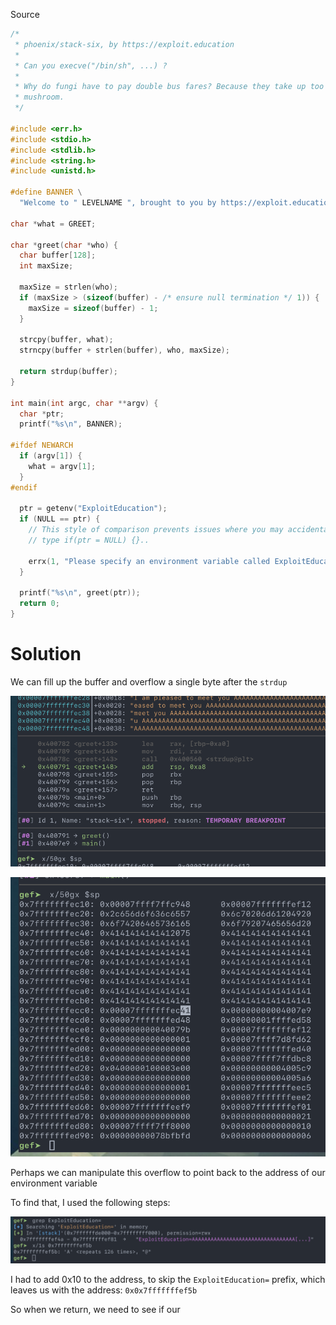 Source

```c
/*
 * phoenix/stack-six, by https://exploit.education
 *
 * Can you execve("/bin/sh", ...) ?
 *
 * Why do fungi have to pay double bus fares? Because they take up too
 * mushroom.
 */

#include <err.h>
#include <stdio.h>
#include <stdlib.h>
#include <string.h>
#include <unistd.h>

#define BANNER \
  "Welcome to " LEVELNAME ", brought to you by https://exploit.education"

char *what = GREET;

char *greet(char *who) {
  char buffer[128];
  int maxSize;

  maxSize = strlen(who);
  if (maxSize > (sizeof(buffer) - /* ensure null termination */ 1)) {
    maxSize = sizeof(buffer) - 1;
  }

  strcpy(buffer, what);
  strncpy(buffer + strlen(buffer), who, maxSize);

  return strdup(buffer);
}

int main(int argc, char **argv) {
  char *ptr;
  printf("%s\n", BANNER);

#ifdef NEWARCH
  if (argv[1]) {
    what = argv[1];
  }
#endif

  ptr = getenv("ExploitEducation");
  if (NULL == ptr) {
    // This style of comparison prevents issues where you may accidentally
    // type if(ptr = NULL) {}..

    errx(1, "Please specify an environment variable called ExploitEducation");
  }

  printf("%s\n", greet(ptr));
  return 0;
}
```

# Solution

We can fill up the buffer and overflow a single byte after the `strdup`

![](_attachments/Pasted%20image%2020230402100358.png)

![](_attachments/Pasted%20image%2020230402100321.png)

Perhaps we can manipulate this overflow to point back to the address of our environment variable

To find that, I used the following steps:

![](_attachments/Pasted%20image%2020230402102339.png)

I had to add 0x10 to the address, to skip the `ExploitEducation=` prefix, which leaves us with the address:
`0x0x7fffffffef5b`

So when we return, we need to see if our 